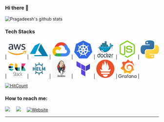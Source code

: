 ### Hi there 👋


<img align="center" src="https://github-readme-stats.vercel.app/api?username=pragadeeshraju&show_icons=true&title_color=ffc857&icon_color=8ac926&text_color=daf7dc&bg_color=151515" alt="Pragadeesh's github stats">

<h3>Tech Stacks</h3>

| <img src="https://raw.githubusercontent.com/pragadeeshraju/pragadeeshraju/master/assets/aws.png" width=60 alt="aws icon"> | <img src="https://raw.githubusercontent.com/pragadeeshraju/pragadeeshraju/master/assets/azure.png" width=60 alt="azure icon"> | <img src="https://raw.githubusercontent.com/pragadeeshraju/pragadeeshraju/master/assets/gcp.png" width=60 alt="gcp icon"> | <img src="https://raw.githubusercontent.com/pragadeeshraju/pragadeeshraju/master/assets/k8s.png" width=60 alt="k8s icon"> | <img src="https://raw.githubusercontent.com/pragadeeshraju/pragadeeshraju/master/assets/docker.png" width=60 alt="docker icon"> | <img src="https://raw.githubusercontent.com/pragadeeshraju/pragadeeshraju/master/assets/nodejs.png" width=60 alt="nodejs icon"> | <img src="https://raw.githubusercontent.com/pragadeeshraju/pragadeeshraju/master/assets/python.png" width=60 alt="python icon"> | <img src="https://raw.githubusercontent.com/pragadeeshraju/pragadeeshraju/master/assets/elk.png" width=60 alt="elk icon"> | <img src="https://raw.githubusercontent.com/pragadeeshraju/pragadeeshraju/master/assets/helm.png" width=60 alt="helm icon"> | <img src="https://raw.githubusercontent.com/pragadeeshraju/pragadeeshraju/master/assets/jenkins.png" width=60 alt="jenkins icon"> | <img src="https://raw.githubusercontent.com/pragadeeshraju/pragadeeshraju/master/assets/terraform.png" width=60 alt="terraform icon"> | <img src="https://raw.githubusercontent.com/pragadeeshraju/pragadeeshraju/master/assets/Prometheus.png" width=60 alt="Prometheus icon"> | <img src="https://raw.githubusercontent.com/pragadeeshraju/pragadeeshraju/master/assets/Grafana.png" width=60 alt="grafana icon"> |

[![HitCount](http://hits.dwyl.com/pragadeeshraju/pragadeeshraju.svg)](http://hits.dwyl.com/pragadeeshraju/pragadeeshraju)

<h3>How to reach me:</h3>

<a href="https://www.linkedin.com/in/pragadeesh-raju-28271951/" target="_blank"><img src="https://img.shields.io/badge/linkedin-%230077B5.svg?&style=for-the-badge&logo=linkedin&logoColor=white" /></a>&nbsp;&nbsp;&nbsp;&nbsp;
<a href="mailto:pragadeeshkraju@gmail.com?" target="_blank"><img src="https://img.shields.io/badge/gmail-%23D14836.svg?&style=for-the-badge&logo=gmail&logoColor=white" /></a>&nbsp;&nbsp;&nbsp;&nbsp;
<a href="https://pragadeesh.tech" target="_blank"><img src="https://img.shields.io/badge/Website-%231ED760.svg?&style=for-the-badge&logo=Website&logoColor=white" alt="Website"></a>
<hr>




<!--
**pragadeeshraju/pragadeeshraju** is a ✨ _special_ ✨ repository because its `README.md` (this file) appears on your GitHub profile.



Here are some ideas to get you started:

-🔭 I’m currently working on ...
- 🌱 I’m currently learning ...
- 👯 I’m looking to collaborate on ...
- 🤔 I’m looking for help with ...
- 💬 Ask me about ...
- 📫 How to reach me: ...
- 😄 Pronouns: ...
- ⚡ Fun fact: ...
-->
